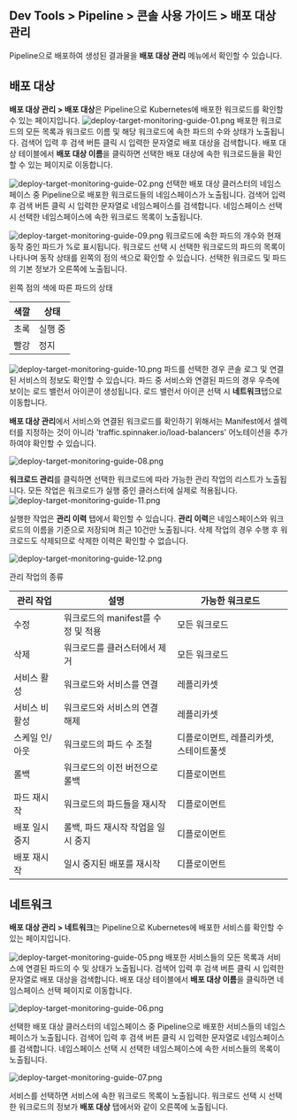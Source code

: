 ## Dev Tools > Pipeline > 콘솔 사용 가이드 > 배포 대상 관리

Pipeline으로 배포하여 생성된 결과물을 **배포 대상 관리** 메뉴에서 확인할 수 있습니다.

## 배포 대상

**배포 대상 관리 > 배포 대상**은 Pipeline으로 Kubernetes에 배포한 워크로드를 확인할 수 있는 페이지입니다.
![deploy-target-monitoring-guide-01.png](http://static.toastoven.net/prod_pipeline/2023-06-27/deploy-target-monitoring-guide-01.png)
배포한 워크로드의 모든 목록과 워크로드 이름 및 해당 워크로드에 속한 파드의 수와 상태가 노출됩니다.
검색어 입력 후 검색 버튼 클릭 시 입력한 문자열로 배포 대상을 검색합니다.
배포 대상 테이블에서 **배포 대상 이름**을 클릭하면 선택한 배포 대상에 속한 워크로드들을 확인할 수 있는 페이지로 이동합니다.

![deploy-target-monitoring-guide-02.png](http://static.toastoven.net/prod_pipeline/2023-06-27/deploy-target-monitoring-guide-02.png)
선택한 배포 대상 클러스터의 네임스페이스 중 Pipeline으로 배포한 워크로드들의 네임스페이스가 노출됩니다.
검색어 입력 후 검색 버튼 클릭 시 입력한 문자열로 네임스페이스를 검색합니다.
네임스페이스 선택 시 선택한 네임스페이스에 속한 워크로드 목록이 노출됩니다.

![deploy-target-monitoring-guide-09.png](https://kr1-api-object-storage.nhncloudservice.com/v1/AUTH_2acdfabf4efe4efc8a04c00b348110c9/cdn_origin/prod_pipeline/2023-08-29/deploy-target-management-guide-09.png)
워크로드에 속한 파드의 개수와 현재 동작 중인 파드가 %로 표시됩니다. 워크로드 선택 시 선택한 워크로드의 파드의 목록이 나타나며 동작 상태를 왼쪽의 점의 색으로 확인할 수 있습니다.
선택한 워크로드 및 파드의 기본 정보가 오른쪽에 노출됩니다.


왼쪽 점의 색에 따른 파드의 상태

| 색깔 | 상태   |
| --- |------|
| 초록 | 실행 중 |
| 빨강 | 정지   |



![deploy-target-monitoring-guide-10.png](https://kr1-api-object-storage.nhncloudservice.com/v1/AUTH_2acdfabf4efe4efc8a04c00b348110c9/cdn_origin/prod_pipeline/2023-08-29/deploy-target-management-guide-10.png)
파드를 선택한 경우 콘솔 로그 및 연결된 서비스의 정보도 확인할 수 있습니다.
파드 중 서비스와 연결된 파드의 경우 우측에 보이는 로드 밸런서 아이콘이 생성됩니다. 로드 밸런서 아이콘 선택 시 **네트워크**탭으로 이동합니다.

**배포 대상 관리**에서 서비스와 연결된 워크로드를 확인하기 위해서는 Manifest에서 셀렉터를 지정하는 것이 아니라 'traffic.spinnaker.io/load-balancers' 어노테이션을 추가하여야 확인할 수 있습니다.

![deploy-target-monitoring-guide-08.png](http://static.toastoven.net/prod_pipeline/2023-06-27/deploy-target-monitoring-guide-08.png)

**워크로드 관리**를 클릭하면 선택한 워크로드에 따라 가능한 관리 작업의 리스트가 노출됩니다. 모든 작업은 워크로드가 실행 중인 클러스터에 실제로 적용됩니다. 
![deploy-target-monitoring-guide-11.png](https://kr1-api-object-storage.nhncloudservice.com/v1/AUTH_2acdfabf4efe4efc8a04c00b348110c9/cdn_origin/prod_pipeline/2023-08-29/deploy-target-management-guide-11.png)

실행한 작업은 **관리 이력** 탭에서 확인할 수 있습니다.
**관리 이력**은 네임스페이스와 워크로드의 이름을 기준으로 저장되며 최근 10건만 노출됩니다. 삭제 작업의 경우 수행 후 워크로드도 삭제되므로 삭제한 이력은 확인할 수 없습니다.

![deploy-target-monitoring-guide-12.png](https://kr1-api-object-storage.nhncloudservice.com/v1/AUTH_2acdfabf4efe4efc8a04c00b348110c9/cdn_origin/prod_pipeline/2023-08-29/deploy-target-management-guide-12.png)

관리 작업의 종류

| 관리 작업    | 설명                      | 가능한 워크로드 |
|----------|-------------------------| --- |
| 수정       | 워크로드의 manifest를 수정 및 적용 | 모든 워크로드 |
| 삭제       | 워크로드를 클러스터에서 제거         | 모든 워크로드 |
| 서비스 활성   | 워크로드와 서비스를 연결           | 레플리카셋|
| 서비스 비활성  | 워크로드와 서비스의 연결 해제        | 레플리카셋|
| 스케일 인/아웃 | 워크로드의 파드 수 조절           | 디플로이먼트, 레플리카셋, 스테이트풀셋|
| 롤백       | 워크로드의 이전 버전으로 롤백        | 디플로이먼트|
| 파드 재시작   | 워크로드의 파드들을 재시작          | 디플로이먼트 |
| 배포 일시 중지 | 롤백, 파드 재시작 작업을 일시 중지    | 디플로이먼트 |
| 배포 재시작   | 일시 중지된 배포를 재시작          | 디플로이먼트 |



## 네트워크

**배포 대상 관리 > 네트워크**는 Pipeline으로 Kubernetes에 배포한 서비스를 확인할 수 있는 페이지입니다.

![deploy-target-monitoring-guide-05.png]( http://static.toastoven.net/prod_pipeline/2023-06-27/deploy-target-monitoring-guide-05.png)
배포한 서비스들의 모든 목록과 서비스에 연결된 파드의 수 및 상태가 노출됩니다.
검색어 입력 후 검색 버튼 클릭 시 입력한 문자열로 배포 대상을 검색합니다.
배포 대상 테이블에서 **배포 대상 이름**을 클릭하면 네임스페이스 선택 페이지로 이동합니다.

![deploy-target-monitoring-guide-06.png](http://static.toastoven.net/prod_pipeline/2023-06-27/deploy-target-monitoring-guide-06.png)

선택한 배포 대상 클러스터의 네임스페이스 중 Pipeline으로 배포한 서비스들의 네임스페이스가 노출됩니다.
검색어 입력 후 검색 버튼 클릭 시 입력한 문자열로 네임스페이스를 검색합니다.
네임스페이스 선택 시 선택한 네임스페이스에 속한 서비스들의 목록이 노출됩니다.

![deploy-target-monitoring-guide-07.png](http://static.toastoven.net/prod_pipeline/2023-06-27/deploy-target-monitoring-guide-07.png)

서비스를 선택하면 서비스에 속한 워크로드 목록이 노출됩니다. 워크로드 선택 시 선택한 워크로드의 정보가 **배포 대상** 탭에서와 같이 오른쪽에 노출됩니다. 
